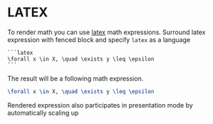 # LATEX

To render math you can use [latex](https://en.wikibooks.org/wiki/LaTeX/Mathematics) math expressions. 
Surround latex expression with fenced block and specify `latex` as a language

    ```latex
    \forall x \in X, \quad \exists y \leq \epsilon
    ```

The result will be a following math expression.

```latex
\forall x \in X, \quad \exists y \leq \epsilon
```

Rendered expression also participates in presentation mode by automatically scaling up    

